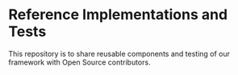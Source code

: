 # Reference Implementations and Tests

This repository is to share reusable components and testing of our framework with Open Source contributors. 
